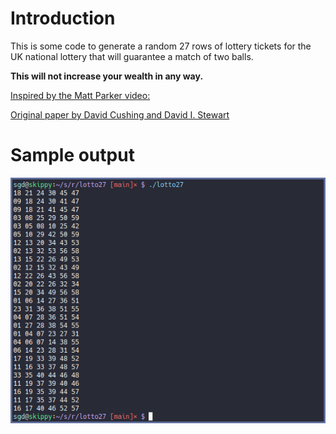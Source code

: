 # Introduction

This is some code to generate a random 27 rows of lottery tickets for the UK national lottery that will guarantee a match of two balls.

**This will not increase your wealth in any way.**


[Inspired by the Matt Parker video: ](https://www.youtube.com/watch?v=zYkmIxS4ksA&t=27s)

[Original paper by David Cushing and David I. Stewart ](https://arxiv.org/pdf/2307.12430.pdf)


# Sample output

![Sample](./lotto27.png)

